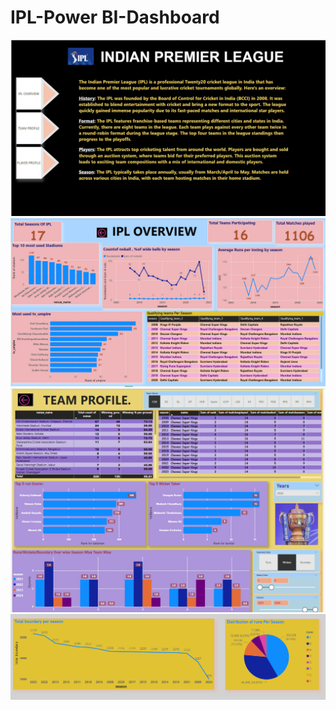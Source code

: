# IPL-Power BI-Dashboard
![Home](https://github.com/kunal15cr/IPL-PowerBI-Dashboard/blob/main/home.png)
![player profile](https://github.com/kunal15cr/IPL-PowerBI-Dashboard/blob/main/IPL%20overview.png)
![team profile](https://github.com/kunal15cr/IPL-PowerBI-Dashboard/blob/main/Team%20Profile.png)
![tool tip](https://github.com/kunal15cr/IPL-PowerBI-Dashboard/blob/main/Tooltip.png)

